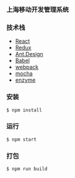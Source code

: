 
### 上海移动开发管理系统 

### 技术栈

- [React](https://facebook.github.io/react/)
- [Redux](https://github.com/reactjs/redux)
- [Ant.Design](http://ant.design/)
- [Babel](https://babeljs.io/)
- [webpack](https://webpack.github.io/)
- [mocha](https://mochajs.org/)
- [enzyme](https://github.com/airbnb/enzyme)

### 安装


```shell
$ npm install
```

### 运行
```shell
$ npm start
```

### 打包
```shell
$ npm run build
```
